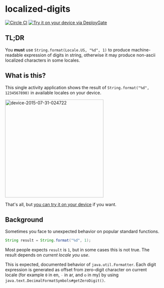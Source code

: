 # localized-digits

[![Circle CI](https://circleci.com/gh/tnj/localized-digits.svg?style=svg)](https://circleci.com/gh/tnj/localized-digits)
[![Try it on your device via DeployGate](https://dply.me/eccqpi/button/small)](https://dply.me/eccqpi#install)

## TL;DR

You **must** use `String.format(Locale.US, "%d", 1)` to produce machine-readable
expression of digits in string, otherwise it may produce non-ascii localized
characters in some locales.


## What is this?

This single activity application shows the result of
`String.format("%d", 1234567890)` in available locales on your device.

<img width="320" alt="device-2015-07-31-024722" src="https://cloud.githubusercontent.com/assets/140446/8990725/1901c0b4-372f-11e5-85f6-63df9a2c08f0.png">

That's all, but [you can try it on your device](https://dply.me/eccqpi#install)
if you want.


## Background

Sometimes you face to unexpected behavior on popular standard functions.

```java
String result = String.format("%d", 1);
```

Most people expects `result` is `1`, but in some cases this is not true.
The result depends on *current locale you use*.

This is expected, documented behavior of `java.util.Formatter`.
Each digit expression is generated as offset from zero-digit character
on current locale (for example `0` in en, `٠` in ar, and `၀` in my)
by using `java.text.DecimalFormatSymbols#getZeroDigit()`.
